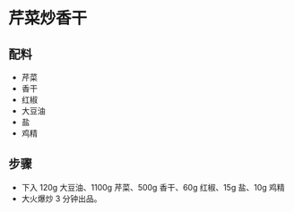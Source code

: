 # 芹菜炒香干

## 配料
- 芹菜
- 香干
- 红椒
- 大豆油
- 盐
- 鸡精

## 步骤	
- 下入 120g 大豆油、1100g 芹菜、500g 香干、60g 红椒、15g 盐、10g 鸡精
- 大火爆炒 3 分钟出品。
